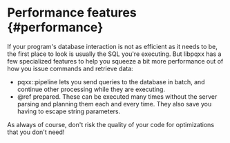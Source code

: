 Performance features                       {#performance}
====================

If your program's database interaction is not as efficient as it needs to be,
the first place to look is usually the SQL you're executing.  But libpqxx
has a few specialized features to help you squeeze a bit more performance out
of how you issue commands and retrieve data:

* pqxx::pipeline lets you send queries to the database in batch, and
    continue other processing while they are executing.
* @ref prepared.  These can be executed many times without the server
    parsing and planning them each and every time.  They also save you having
    to escape string parameters.

As always of course, don't risk the quality of your code for optimizations
that you don't need!
